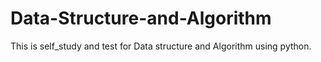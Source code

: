 # Data-Structure-and-Algorithm

This is self_study and test for Data structure and Algorithm using python.